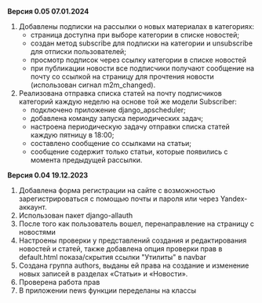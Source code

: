 **Версия 0.05 07.01.2024**
1. Добавлены подписки на рассылки о новых материалах в категориях:
    * страница доступна при выборе категории в списке новостей;
    * создан метод subscribe для подписки на категории и unsubscribe для отписки пользователей;
    * просмотр подписок через ссылку категории в списке новостей
    * при публикации новости все подписчики получают сообщение на почту со ссылкой на страницу для прочтения новости (использован сигнал m2m_changed).
2. Реализована отправка списка статей на почту подписчиков категорий каждую неделю на основе той же модели Subscriber:
    * подключено приложение django_apscheduler;
    * добавлена команду запуска периодических задач;
    * настроена периодическую задачу отправки списка статей каждую пятницу в 18:00;
    * составлено сообщение со ссылками на статьи;
    * сообщение содержит только статьи, которые появились с момента предыдущей рассылки.

**Версия 0.04 19.12.2023**
1. Добавлена форма регистрации на сайте с возможностью зарегистрироваться с помощью почты и пароля или через Yandex-аккаунт.
2. Использован пакет django-allauth
3. После того как пользователь вошел, перенаправление на страницу с новостями
4. Настроены проверки у представлений создания и редактирования новостей и статей, также добавлена опция проверки прав в default.html показа/скрытия
 ссылки "Утилиты" в navbar
5. Создана группа authors, выданы ей права на создание и изменение новых записей в разделах «Статьи» и «Новости».
6. Проверена работа прав
7. В приложении news функции переделаны на классы
